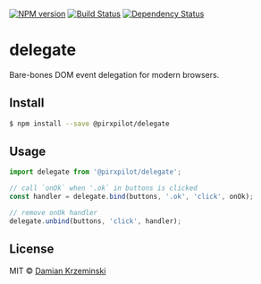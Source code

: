 [![NPM version][npm-image]][npm-url]
[![Build Status][build-image]][build-url]
[![Dependency Status][deps-image]][deps-url]

# delegate

Bare-bones DOM event delegation for modern browsers.

## Install

```sh
$ npm install --save @pirxpilot/delegate
```

## Usage

```js
import delegate from '@pirxpilot/delegate';

// call `onOk` when '.ok` in buttons is clicked
const handler = delegate.bind(buttons, '.ok', 'click', onOk);

// remove onOk handler
delegate.unbind(buttons, 'click', handler);

```

## License

MIT © [Damian Krzeminski](https://pirxpilot.me)

[npm-image]: https://img.shields.io/npm/v/@pirxpilot/delegate
[npm-url]: https://npmjs.org/package/@pirxpilot/delegate

[build-url]: https://github.com/pirxpilot/delegate/actions/workflows/check.yaml
[build-image]: https://img.shields.io/github/actions/workflow/status/pirxpilot/delegate/check.yaml?branch=main

[deps-image]: https://img.shields.io/librariesio/release/npm/@pirxpilot/delegate
[deps-url]: https://libraries.io/npm/@pirxpilot%2Fdelegate

